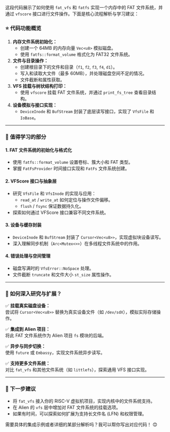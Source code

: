 这段代码展示了如何使用 `fat_vfs` 和 `fatfs` 实现一个内存中的 FAT 文件系统，并通过 `vfscore` 接口进行文件操作。下面是核心流程解析与学习建议：

### ⭐️ **代码功能概览**  
1. **内存文件系统初始化：**  
   - 创建一个 64MB 的内存向量 `Vec<u8>` 模拟磁盘。  
   - 使用 `fatfs::format_volume` 格式化为 FAT32 文件系统。  
2. **文件与目录操作：**  
   - 创建根目录下的文件和目录（`f1`, `f2`, `f3`, `f4`, `d1`）。  
   - 写入和读取大文件（最多 60MB），并处理磁盘空间不足的情况。  
   - 文件截断和属性获取。  
3. **VFS 挂载与树状结构打印：**  
   - 使用 `vfscore` 挂载 FAT 文件系统，并通过 `print_fs_tree` 查看目录结构。  
4. **设备模拟与接口实现：**  
   - `DeviceInode` 和 `BufStream` 封装了底层读写接口，实现了 `VfsFile` 和 `IoBase`。  

---

### 📝 **值得学习的部分**  

#### 1. **FAT 文件系统的初始化与格式化**  
- 使用 `fatfs::format_volume` 设置卷标、簇大小和 FAT 类型。  
- 掌握 `FatFsProvider` 时间接口实现和 `FatFs` 文件系统创建。  

#### 2. **VFScore 接口与抽象层**  
- 研究 `VfsFile` 和 `VfsInode` 的实现与应用：  
  - `read_at` / `write_at` 如何定位与操作文件偏移。  
  - `flush` / `fsync` 保证数据持久化。  
- 探索如何通过 VFScore 接口兼容不同文件系统。  

#### 3. **设备与缓存封装**  
- `DeviceInode` 和 `BufStream` 封装了 `Cursor<Vec<u8>>`，实现虚拟块设备读写。  
- 深入理解同步机制（`Arc<Mutex<>>`）在多线程文件系统中的作用。  

#### 4. **错误处理与空间管理**  
- 磁盘写满时的 `VfsError::NoSpace` 处理。  
- 文件截断 `truncate` 和文件大小 `st_size` 属性操作。  

---

### 🔎 **如何深入研究与扩展？**  

✅ **挂载真实磁盘设备：**  
尝试将 `Cursor<Vec<u8>>` 替换为真实设备文件（如 `/dev/sdX`），模拟实际存储操作。  

✅ **集成到 Alien 项目：**  
将此 FAT 文件系统作为 Alien 项目 `fs` 模块的后端。  

✅ **异步与同步切换：**  
使用 `future` 或 `Embassy`，实现文件系统异步读写。  

✅ **支持更多文件系统：**  
对比 `fat_vfs` 和其他文件系统（如 `littlefs`），探索通用 VFS 接口实现。  

---

### 🚀 **下一步建议**  
- 将 `fat_vfs` 接入你的 RISC-V 虚拟机项目，实现内核中的文件系统支持。  
- 在 Alien 的 `vfs` 层中增加对 FAT 文件系统的挂载选项。  
- 如果有时间，可以探索如何扩展为支持长文件名 (LFN) 和权限管理。  

需要具体的集成示例或者详细的某部分解析吗？我可以帮你写出对应代码！ 😊